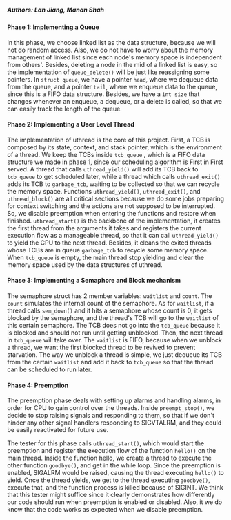 ##### Authors: Lan Jiang, Manan Shah

#### Phase 1: Implementing a Queue

In this phase, we choose linked list as the data structure, because we will not
do random access. Also, we do not have to worry about the memory management of
linked list since each node's memory space is independent from others'. Besides, 
deleting a node in the mid of a linked list is easy, so the implementation of 
`queue_delete()` will be just like reassigning some pointers. In 
`struct queue`, we have a pointer `head`, where we dequeue data from the queue, 
and a pointer `tail`, where we enqueue data to the queue, since this is a FIFO 
data structure. Besides, we have a `int size` that changes whenever an enqueue, 
a dequeue, or a delete is called, so that we can easily track the length of the 
queue. 


#### Phase 2: Implementing a User Level Thread

The implementation of uthread is the core of this project. First, a TCB is 
composed by its state, context, and stack pointer, which is the environment of
a thread. We keep the TCBs inside `tcb_queue` , which is a FIFO data structure 
we made in phase 1, since our scheduling algorithm is First in First served. 
A thread that calls `uthread_yield()` will add its TCB back to `tcb_queue` to 
get scheduled later, while a thread which calls `uthread_exit()` adds its TCB 
to `garbage_tcb`, waiting to be collected so that we can recycle the memory 
space. Functions `uthread_yield()`, `uthread_exit()`, and `uthread_block()` are
all critical sections because we do some jobs preparing for context switching 
and the actions are not supposed to be interrupted. So, we disable preemption 
when entering the functions and restore when finished. `uthread_start()` is the 
backbone of the implementation, it creates the first thread from the arguments it 
takes and registers the current execution flow as a manageable thread, so that 
it can call `uthread_yield()` to yield the CPU to the next thread. Besides, it 
cleans the exited threads whose TCBs are in queue `garbage_tcb` to recycle some 
memory space. When `tcb_queue` is empty, the main thread stop yielding and clear 
the memory space used by the data structures of uthread. 


#### Phase 3: Implementing a Semaphore and Block mechanism

The semaphore struct has 2 member variables: `waitlist` and `count`. The `count` 
simulates the internal count of the semaphore. As for `waitlist`, if a thread 
calls `sem_down()` and it hits a semaphore whose count is 0, it gets blocked by 
the semaphore, and the thread's TCB will go to the `waitlist` of this certain 
semaphore. The TCB does not go into the `tcb_queue` because it is blocked and 
should not run until getting unblocked. Then, the next thread in 
`tcb_queue` will take over. The `waitlist` is FIFO, because when we unblock a 
thread, we want the first blocked thread to be revived to prevent starvation. 
The way we unblock a thread is simple, we just dequeue its TCB from the 
certain `waitlist` and add it back to `tcb_queue` so that the thread can be 
scheduled to run later. 

#### Phase 4: Preemption

The preemption phase deals with setting up alarms and handling alarms, in order 
for CPU to gain control over the threads. Inside `preempt_stop()`, we decide to
stop raising signals and responding to them, so that if we don't hinder any 
other signal handlers responding to SIGVTALRM, and they could be easily 
reactivated for future use. 

The tester for this phase calls `uthread_start()`, which would start the 
preemption and register the execution flow of the function `hello()` on the main 
thread. Inside the function hello, we create a thread to execute the other 
function `goodbye()`, and get in the while loop. Since the preemption is 
enabled, SIGALRM would be raised, causing the thread executing `hello()` to 
yield. Once the thread yields, we get to the thread executing `goodbye()`, 
execute that, and the function process is killed because of SIGINT. We think 
that this tester might suffice since it clearly demonstrates how differently 
our code should run when preemption is enabled or disabled. Also, it we do know
that the code works as expected when we disable preemption.

